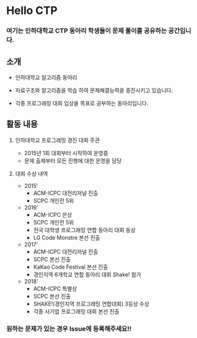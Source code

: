 # Hello CTP

### 여기는 인하대학교 CTP 동아리 학생들이 문제 풀이를 공유하는 공간입니다.



## 소개

- 인하대학교 알고리즘 동아리

- 자료구조와 알고리즘을 학습 하여 문제해결능력을 증진시키고 있습니다.

- 각종 프로그래밍 대회 입상을 목표로 공부하는 동아리입니다.



## 활동 내용

1. 인하대학교 프로그래밍 경진 대회 주관
   - 2015년 1회 대회부터 시작하여 운영중
   - 문제 출제부터 모든 진행에 대한 운영을 담당

2. 대회 수상 내역
   - 2015' 
     - ACM-ICPC 대전리저널 진출 
     - SCPC 개인전 5위 
   - 2016'
     - ACM-ICPC 은상 
     - SCPC 개인전 5위 
     - 전국 대학생 프로그래밍 연합 동아리 대회 동상 
     - LG Code Monstre 본선 진출 
   - 2017'
     - ACM-ICPC 대전리저널 진출 
     - SCPC 본선 진출 
     - KaKao Code Festival 본선 진출 
     - 경인지역 6개학교 연합 동아리 대회 Shake! 참가 
   - 2018'
     - ACM-ICPC 특별상 
     - SCPC 본선 진출
     - SHAKE!(경인지역 프로그래밍 연합대회) 3등상 수상
     - 각종 사기업 프로그래밍 대회 본선 진출


### 원하는 문제가 있는 경우 Issue에 등록해주세요!!
